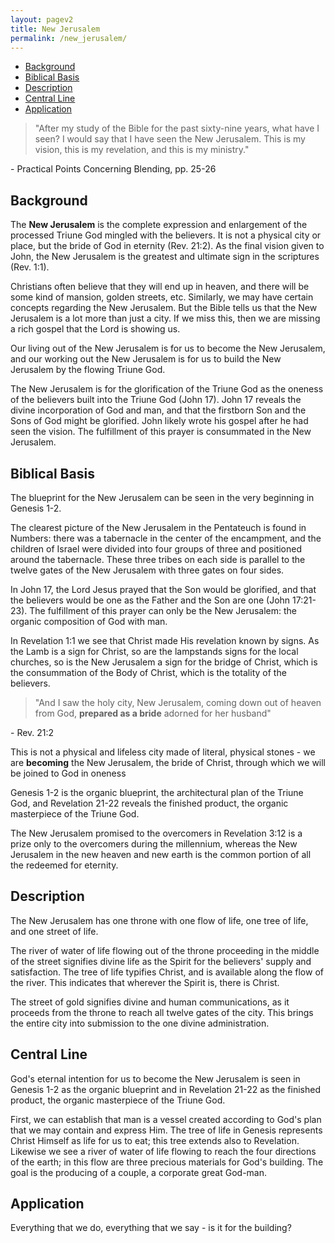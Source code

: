 ```yaml
---
layout: pagev2
title: New Jerusalem
permalink: /new_jerusalem/
---
```

- [Background](#background)
- [Biblical Basis](#biblical-basis)
- [Description](#description)
- [Central Line](#central-line)
- [Application](#application)

>"After my study of the Bible for the past sixty-nine years, what have I seen? I would say that I have seen the New Jerusalem. This is my vision, this is my revelation, and this is my ministry."

\- Practical Points Concerning Blending, pp. 25-26

## Background

The **New Jerusalem** is the complete expression and enlargement of the processed Triune God mingled with the believers. It is not a physical city or place, but the bride of God in eternity (Rev. 21:2). As the final vision given to John, the New Jerusalem is the greatest and ultimate sign in the scriptures (Rev. 1:1).

Christians often believe that they will end up in heaven, and there will be some kind of mansion, golden streets, etc. Similarly, we may have certain concepts regarding the New Jerusalem. But the Bible tells us that the New Jerusalem is a lot more than just a city. If we miss this, then we are missing a rich gospel that the Lord is showing us.

Our living out of the New Jerusalem is for us to become the New Jerusalem, and our working out the New Jerusalem is for us to build the New Jerusalem by the flowing Triune God.

The New Jerusalem is for the glorification of the Triune God as the oneness of the believers built into the Triune God (John 17). John 17 reveals the divine incorporation of God and man, and that the firstborn Son and the Sons of God might be glorified. John likely wrote his gospel after he had seen the vision. The fulfillment of this prayer is consummated in the New Jerusalem.

## Biblical Basis

The blueprint for the New Jerusalem can be seen in the very beginning in Genesis 1-2. 

The clearest picture of the New Jerusalem in the Pentateuch is found in Numbers: there was a tabernacle in the center of the encampment, and the children of Israel were divided into four groups of three and positioned around the tabernacle. These three tribes on each side is parallel to the twelve gates of the New Jerusalem with three gates on four sides.

In John 17, the Lord Jesus prayed that the Son would be glorified, and that the believers would be one as the Father and the Son are one (John 17:21-23). The fulfillment of this prayer can only be the New Jerusalem: the organic composition of God with man.

In Revelation 1:1 we see that Christ made His revelation known by signs. As the Lamb is a sign for Christ, so are the lampstands signs for the local churches, so is the New Jerusalem a sign for the bridge of Christ, which is the consummation of the Body of Christ, which is the totality of the believers.

>"And I saw the holy city, New Jerusalem, coming down out of heaven from God, **prepared as a bride** adorned for her husband"

\- Rev. 21:2

This is not a physical and lifeless city made of literal, physical stones - we are **becoming** the New Jerusalem, the bride of Christ, through which we will be joined to God in oneness

Genesis 1-2 is the organic blueprint, the architectural plan of the Triune God, and Revelation 21-22 reveals the finished product, the organic masterpiece of the Triune God.

The New Jerusalem promised to the overcomers in Revelation 3:12 is a prize only to the overcomers during the millennium, whereas the New Jerusalem in the new heaven and new earth is the common portion of all the redeemed for eternity.

## Description

The New Jerusalem has one throne with one flow of life, one tree of life, and one street of life. 

The river of water of life flowing out of the throne proceeding in the middle of the street signifies divine life as the Spirit for the believers' supply and satisfaction. The tree of life typifies Christ, and is available along the flow of the river. This indicates that wherever the Spirit is, there is Christ.

The street of gold signifies divine and human communications, as it proceeds from the throne to reach all twelve gates of the city. This brings the entire city into submission to the one divine administration.  

## Central Line

God's eternal intention for us to become the New Jerusalem is seen in Genesis 1-2 as the organic blueprint and in Revelation 21-22 as the finished product, the organic masterpiece of the Triune God. 

First, we can establish that man is a vessel created according to God's plan that we may contain and express Him. The tree of life in Genesis represents Christ Himself as life for us to eat; this tree extends also to Revelation. Likewise we see a river of water of life flowing to reach the four directions of the earth; in this flow are three precious materials for God's building. The goal is the producing of a couple, a corporate great God-man.

## Application

Everything that we do, everything that we say - is it for the building?






